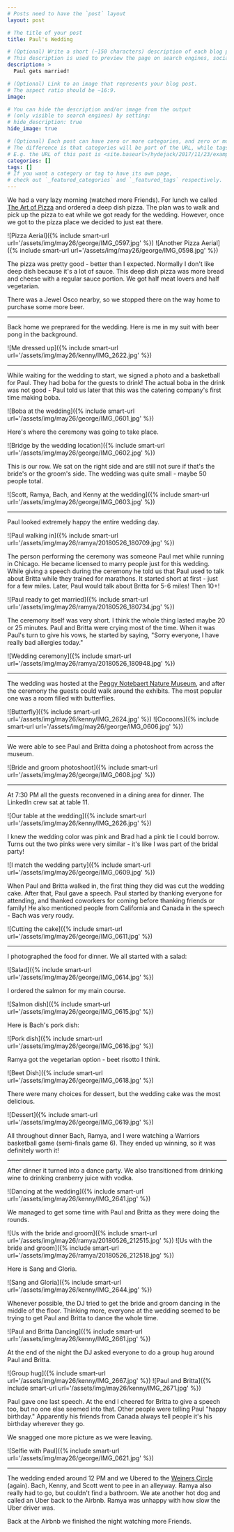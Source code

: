 ```yaml
---
# Posts need to have the `post` layout
layout: post

# The title of your post
title: Paul's Wedding

# (Optional) Write a short (~150 characters) description of each blog post.
# This description is used to preview the page on search engines, social media, etc.
description: >
  Paul gets married!

# (Optional) Link to an image that represents your blog post.
# The aspect ratio should be ~16:9.
image:

# You can hide the description and/or image from the output
# (only visible to search engines) by setting:
# hide_description: true
hide_image: true

# (Optional) Each post can have zero or more categories, and zero or more tags.
# The difference is that categories will be part of the URL, while tags will not.
# E.g. the URL of this post is <site.baseurl>/hydejack/2017/11/23/example-content/
categories: []
tags: []
# If you want a category or tag to have its own page,
# check out `_featured_categories` and `_featured_tags` respectively.
---
```


We had a very lazy morning (watched more Friends).  For lunch we called [The
Art of Pizza](https://www.yelp.com/biz/the-art-of-pizza-chicago) and ordered
a deep dish pizza.  The plan was to walk and pick up the pizza to eat while we
got ready for the wedding.  However, once we got to the pizza place we decided
to just eat there.

![Pizza Aerial]({% include smart-url url='/assets/img/may26/george/IMG_0597.jpg' %})
![Another Pizza Aerial]({% include smart-url url='/assets/img/may26/george/IMG_0598.jpg' %})

The pizza was pretty good - better than I expected.  Normally I don't like deep
dish because it's a lot of sauce.  This deep dish pizza was more bread and
cheese with a regular sauce portion.  We got half meat lovers and half
vegetarian.

There was a Jewel Osco nearby, so we stopped there on the way home to purchase
some more beer.

---

Back home we preprared for the wedding.  Here is me in my suit with beer pong
in the background. 

![Me dressed up]({% include smart-url url='/assets/img/may26/kenny/IMG_2622.jpg' %})

---

While waiting for the wedding to start, we signed a photo and a basketball for
Paul.  They had boba for the guests to drink!  The actual boba in the drink was
not good - Paul told us later that this was the catering company's first time
making boba.

![Boba at the wedding]({% include smart-url url='/assets/img/may26/george/IMG_0601.jpg' %})

Here's where the ceremony was going to take place.

![Bridge by the wedding location]({% include smart-url url='/assets/img/may26/george/IMG_0602.jpg' %})

This is our row.  We sat on the right side and are still not sure if that's the
bride's or the groom's side.  The wedding was quite small - maybe 50 people
total.

![Scott, Ramya, Bach, and Kenny at the wedding]({% include smart-url url='/assets/img/may26/george/IMG_0603.jpg' %})

---

Paul looked extremely happy the entire wedding day.

![Paul walking in]({% include smart-url url='/assets/img/may26/ramya/20180526_180709.jpg' %})

The person performing the ceremony was someone Paul met while running in
Chicago.  He became licensed to marry people just for this wedding.  While
giving a speech during the ceremony he told us that Paul used to talk about
Britta while they trained for marathons.  It started short at first - just for
a few miles.  Later, Paul would talk about Britta for 5-6 miles!  Then 10+!

![Paul ready to get married]({% include smart-url url='/assets/img/may26/ramya/20180526_180734.jpg' %})

The ceremony itself was very short.  I think the whole thing lasted maybe 20 or
25 minutes.  Paul and Britta were crying most of the time.  When it was Paul's
turn to give his vows, he started by saying, "Sorry everyone, I have really bad
allergies today."

![Wedding ceremony]({% include smart-url url='/assets/img/may26/ramya/20180526_180948.jpg' %})

---

The wedding was hosted at the [Peggy Notebaert Nature
Museum](https://en.wikipedia.org/wiki/Peggy_Notebaert_Nature_Museum), and after
the ceremony the guests could walk around the exhibits.  The most popular one
was a room filled with butterflies.

![Butterfly]({% include smart-url url='/assets/img/may26/kenny/IMG_2624.jpg' %})
![Cocoons]({% include smart-url url='/assets/img/may26/george/IMG_0606.jpg' %})

---

We were able to see Paul and Britta doing a photoshoot from across the museum.

![Bride and groom photoshoot]({% include smart-url url='/assets/img/may26/george/IMG_0608.jpg' %})

---

At 7:30 PM all the guests reconvened in a dining area for dinner.  The LinkedIn
crew sat at table 11.

![Our table at the wedding]({% include smart-url url='/assets/img/may26/kenny/IMG_2626.jpg' %})

I knew the wedding color was pink and Brad had a pink tie I could borrow.
Turns out the two pinks were very similar - it's like I was part of the bridal
party!

![I match the wedding party]({% include smart-url url='/assets/img/may26/george/IMG_0609.jpg' %})

When Paul and Britta walked in, the first thing they did was cut the wedding
cake.  After that, Paul gave a speech.  Paul started by thanking everyone for
attending, and thanked coworkers for coming before thanking friends or
family!  He also mentioned people from California and Canada in the speech - 
Bach was very roudy.

![Cutting the cake]({% include smart-url url='/assets/img/may26/george/IMG_0611.jpg' %})

---

I photographed the food for dinner.  We all started with a salad:

![Salad]({% include smart-url url='/assets/img/may26/george/IMG_0614.jpg' %})

I ordered the salmon for my main course.

![Salmon dish]({% include smart-url url='/assets/img/may26/george/IMG_0615.jpg' %})

Here is Bach's pork dish:

![Pork dish]({% include smart-url url='/assets/img/may26/george/IMG_0616.jpg' %})

Ramya got the vegetarian option - beet risotto I think.

![Beet Dish]({% include smart-url url='/assets/img/may26/george/IMG_0618.jpg' %})

There were many choices for dessert, but the wedding cake was the most
delicious.

![Dessert]({% include smart-url url='/assets/img/may26/george/IMG_0619.jpg' %})

All throughout dinner Bach, Ramya, and I were watching a Warriors basketball
game (semi-finals game 6).  They ended up winning, so it was definitely worth
it!

---

After dinner it turned into a dance party.  We also transitioned from drinking
wine to drinking cranberry juice with vodka.

![Dancing at the wedding]({% include smart-url url='/assets/img/may26/kenny/IMG_2641.jpg' %})

We managed to get some time with Paul and Britta as they were doing the rounds.

![Us with the bride and groom]({% include smart-url url='/assets/img/may26/ramya/20180526_212515.jpg' %})
![Us with the bride and groom]({% include smart-url url='/assets/img/may26/ramya/20180526_212518.jpg' %})

Here is Sang and Gloria.

![Sang and Gloria]({% include smart-url url='/assets/img/may26/kenny/IMG_2644.jpg' %})

Whenever possible, the DJ tried to get the bride and groom dancing in the
middle of the floor.  Thinking more, everyone at the wedding seemed to be
trying to get Paul and Britta to dance the whole time.

![Paul and Britta Dancing]({% include smart-url url='/assets/img/may26/kenny/IMG_2661.jpg' %})

At the end of the night the DJ asked everyone to do a group hug around Paul and
Britta.  

![Group hug]({% include smart-url url='/assets/img/may26/kenny/IMG_2667.jpg' %})
![Paul and Britta]({% include smart-url url='/assets/img/may26/kenny/IMG_2671.jpg' %})

Paul gave one last speech.  At the end I cheered for Britta to give a speech
too, but no one else seemed into that.  Other people were telling Paul "happy
birthday."  Apparently his friends from Canada always tell people it's his
birthday wherever they go.

We snagged one more picture as we were leaving.

![Selfie with Paul]({% include smart-url url='/assets/img/may26/george/IMG_0621.jpg' %})

---

The wedding ended around 12 PM and we Ubered to the [Weiners
Circle](https://en.wikipedia.org/wiki/The_Wieners_Circle) (again).  Bach,
Kenny, and Scott went to pee in an alleyway.  Ramya also really had to go, but
couldn't find a bathroom.  We ate another hot dog and called an Uber back to
the Airbnb.  Ramya was unhappy with how slow the Uber driver was.

Back at the Airbnb we finished the night watching more Friends.
